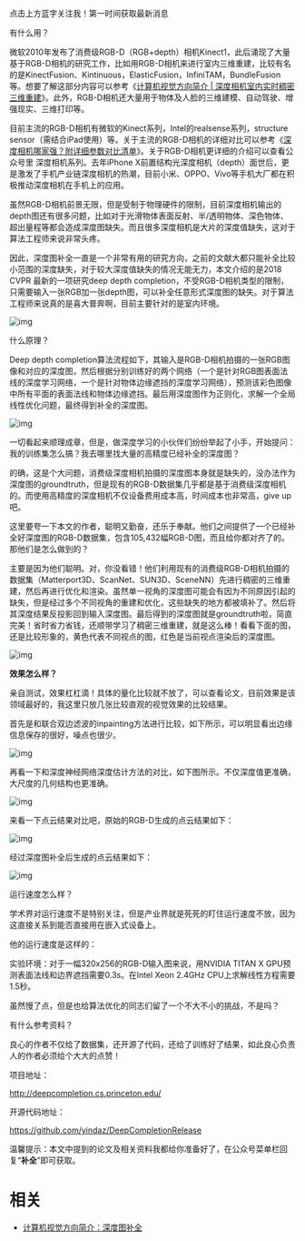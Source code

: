 
点击上方蓝字关注我！第一时间获取最新消息



有什么用？

微软2010年发布了消费级RGB-D（RGB+depth）相机Kinect1，此后涌现了大量基于RGB-D相机的研究工作，比如用RGB-D相机来进行室内三维重建，比较有名的是KinectFusion、Kintinuous，ElasticFusion，InfiniTAM，BundleFusion等。想要了解这部分内容可以参考《[计算机视觉方向简介 | 深度相机室内实时稠密三维重建](http://mp.weixin.qq.com/s?__biz=MzIxOTczOTM4NA==&mid=2247485487&idx=1&sn=068e04d652578deb55e93b1a32fa9a21&chksm=97d7edb8a0a064ae265e9beb0f337f36fd3470a14ce97701cb16710608e0f1899c3d03b196ff&scene=21#wechat_redirect)》。此外，RGB-D相机还大量用于物体及人脸的三维建模、自动驾驶、增强现实、三维打印等。



目前主流的RGB-D相机有微软的Kinect系列，Intel的realsense系列，structure sensor（需结合iPad使用）等。关于主流的RGB-D相机的详细对比可以参考《[深度相机哪家强？附详细参数对比清单](http://mp.weixin.qq.com/s?__biz=MzIxOTczOTM4NA==&mid=2247484628&idx=1&sn=bde8b46f762455ef47c23cb16ef36ef6&chksm=97d7e143a0a06855b0b8fcb342fea81e846120e09b39f4c940d818579708202cf1acadd76eb4&scene=21#wechat_redirect)》。关于RGB-D相机更详细的介绍可以查看公众号里 深度相机系列。去年iPhone X前置结构光深度相机（depth）面世后，更是激发了手机产业链深度相机的热潮，目前小米、OPPO、Vivo等手机大厂都在积极推动深度相机在手机上的应用。



虽然RGB-D相机前景无限，但是受制于物理硬件的限制，目前深度相机输出的depth图还有很多问题，比如对于光滑物体表面反射、半/透明物体、深色物体、超出量程等都会造成深度图缺失。而且很多深度相机是大片的深度值缺失，这对于算法工程师来说非常头疼。



因此，深度图补全一直是一个非常有用的研究方向，之前的文献大都只能补全比较小范围的深度缺失，对于较大深度值缺失的情况无能无力，本文介绍的是2018 CVPR 最新的一项研究deep depth completion，不受RGB-D相机类型的限制，只需要输入一张RGB加一张depth图，可以补全任意形式深度图的缺失。对于算法工程师来说真的是喜大普奔啊，目前主要针对的是室内环境。

![img](https://mmbiz.qpic.cn/mmbiz_jpg/rqpicxXx8cNlpDnJffwLd8NMulzlmaMgj1LOHzSiaeVkFics9QTHMgjicI2J2whVd6bvuEfdHlCYwMFUBPO2NmUt7A/640?wx_fmt=jpeg&tp=webp&wxfrom=5&wx_lazy=1&wx_co=1)



什么原理？

Deep depth completion算法流程如下，其输入是RGB-D相机拍摄的一张RGB图像和对应的深度图，然后根据分别训练好的两个网络（一个是针对RGB图表面法线的深度学习网络，一个是针对物体边缘遮挡的深度学习网络），预测该彩色图像中所有平面的表面法线和物体边缘遮挡。最后用深度图作为正则化，求解一个全局线性优化问题，最终得到补全的深度图。

![img](https://mmbiz.qpic.cn/mmbiz_png/rqpicxXx8cNlpDnJffwLd8NMulzlmaMgjnWR9dayZ3Usow6L7BqzVcpK8nibIQQlph9awpU6p7hBInSk4vvFSkIw/640?wx_fmt=png&tp=webp&wxfrom=5&wx_lazy=1&wx_co=1)



一切看起来顺理成章，但是，做深度学习的小伙伴们纷纷举起了小手，开始提问：我的训练集怎么搞？我去哪里找大量的高精度已经补全的深度图？



的确，这是个大问题，消费级深度相机拍摄的深度图本身就是缺失的，没办法作为深度图的groundtruth，但是现有的RGB-D数据集几乎都是基于消费级深度相机的。而使用高精度的深度相机不仅设备费用成本高，时间成本也非常高，give up吧。



这里要夸一下本文的作者，聪明又勤奋，还乐于奉献。他们之间提供了一个已经补全好深度图的RGB-D数据集，包含105,432幅RGB-D图，而且给你都对齐了的。那他们是怎么做到的？



主要是因为他们聪明。对，你没看错！他们利用现有的消费级RGB-D相机拍摄的数据集（Matterport3D、ScanNet、SUN3D、SceneNN）先进行稠密的三维重建，然后再进行优化和渲染。虽然单一视角的深度图可能会有因为不同原因引起的缺失，但是经过多个不同视角的重建和优化，这些缺失的地方都被填补了。然后将其深度结果反投影回到输入深度图。最后得到的深度图就是groundtruth啦，简直完美！省时省力省钱，还顺带学习了稠密三维重建，就是这么棒！看看下面的图，还是比较形象的，黄色代表不同视点的图，红色是当前视点渲染后的深度图。

![img](https://mmbiz.qpic.cn/mmbiz_png/rqpicxXx8cNlpDnJffwLd8NMulzlmaMgjMjXicjOx9EG87iawqNDuAEhkHeiafo0ywibGoHzJaGManGP41lS6e9A0Fg/640?wx_fmt=png&tp=webp&wxfrom=5&wx_lazy=1&wx_co=1)



**效果怎么样？**

亲自测试，效果杠杠滴！具体的量化比较就不放了，可以查看论文，目前效果是该领域最好的，我这里只放几张比较直观的视觉效果的比较结果。



首先是和联合双边滤波的inpainting方法进行比较，如下所示，可以明显看出边缘信息保存的很好，噪点也很少。

![img](https://mmbiz.qpic.cn/mmbiz_png/rqpicxXx8cNlpDnJffwLd8NMulzlmaMgjeSrN4DpydmZ3G706L0ONkCDWIVw1mdyvpRp7EE62tMzOT19icmJibAicw/640?wx_fmt=png&tp=webp&wxfrom=5&wx_lazy=1&wx_co=1)



再看一下和深度神经网络深度估计方法的对比，如下图所示。不仅深度值更准确，大尺度的几何结构也更准确。

![img](https://mmbiz.qpic.cn/mmbiz_png/rqpicxXx8cNlpDnJffwLd8NMulzlmaMgjC8ZzEO8ENTL9iajLfMgibCwNCu6LD8597ibtTXsR2QdMbB6iaS0U6cfLgA/640?wx_fmt=png&tp=webp&wxfrom=5&wx_lazy=1&wx_co=1)

来看一下点云结果对比吧，原始的RGB-D生成的点云结果如下：

![img](https://mmbiz.qpic.cn/mmbiz_gif/rqpicxXx8cNlpDnJffwLd8NMulzlmaMgjlhQxTXIEicnwXicsJff1wQ5Pekuj6787Vb4ICxn2HrGNzpcPmNXvPCUg/640?wx_fmt=gif&tp=webp&wxfrom=5&wx_lazy=1)

经过深度图补全后生成的点云结果如下：

![img](https://mmbiz.qpic.cn/mmbiz_gif/rqpicxXx8cNlpDnJffwLd8NMulzlmaMgjEWyTvXfkzepHUBJ6RgqKibhCCg2WvhYoGQ4WRHfrCX7v8ficOu8HqiciaQ/640?wx_fmt=gif&tp=webp&wxfrom=5&wx_lazy=1)

运行速度怎么样？



学术界对运行速度不是特别关注，但是产业界就是死死的盯住运行速度不放，因为这直接关系到能否直接用在嵌入式设备上。



他的运行速度是这样的：

实验环境：对于一幅320x256的RGB-D输入图来说，用NVIDIA TITAN X GPU预测表面法线和边界遮挡需要0.3s。在Intel Xeon 2.4GHz CPU上求解线性方程需要1.5秒。



虽然慢了点，但是也给算法优化的同志们留了一个不大不小的挑战，不是吗？



有什么参考资料？

良心的作者不仅给了数据集，还开源了代码，还给了训练好了结果，如此良心负责人的作者必须给个大大的点赞！



项目地址：

http://deepcompletion.cs.princeton.edu/



开源代码地址：

https://github.com/yindaz/DeepCompletionRelease



温馨提示：本文中提到的论文及相关资料我都给你准备好了，在公众号菜单栏回复“**补全**”即可获取。


# 相关

- [计算机视觉方向简介：深度图补全](https://mp.weixin.qq.com/s?__biz=MzIxOTczOTM4NA==&mid=2247485757&idx=1&sn=42403a80dffc73f507407e06a8452319&chksm=97d7ecaaa0a065bcf54f06d644d5ec0a719ddeddfc595cf0523dd2ca55dc45b0fade19421587&mpshare=1&scene=1&srcid=0815ZrobahyWHkF5ezXlksGw#rd)
